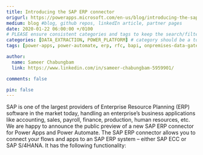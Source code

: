 ```yaml
---
title: Introducing the SAP ERP connector
origurl: https://powerapps.microsoft.com/en-us/blog/introducing-the-sap-erp-connector/
medium: blog #blog, github repos, linkedIn article, partner pages
date: 2020-01-22 06:00:00 +/0100
# PLEASE ensure consistent categories and tags to keep the search/filtering meaningful!
categories: [DATA_EXTRACTION, POWER_PLATFORM] # category should be a topic and sub-category primary product
tags: [power-apps, power-automate, erp, rfc, bapi, onpremises-data-gateway]     # TAG names should always be lowercase

author:
  name: Sameer Chabungbam
  link: https://www.linkedin.com/in/sameer-chabungbam-5959901/

comments: false

pin: false
---
```


SAP is one of the largest providers of Enterprise Resource Planning (ERP) software in the market today, handling an enterprise’s business applications like accounting, sales, payroll, finance, production, human resources, etc. We are happy to announce the  public preview of a new SAP ERP connector for Power Apps and Power Automate. The SAP ERP connector allows you to connect your flows and apps to an SAP ERP system – either SAP ECC or SAP S/4HANA. It has the following functionality:
